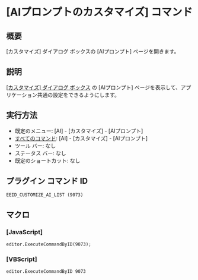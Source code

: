# \[AIプロンプトのカスタマイズ\] コマンド

## 概要

\[カスタマイズ\] ダイアログ ボックスの \[AIプロンプト\] ページを開きます。

## 説明

[\[カスタマイズ\] ダイアログ ボックス](../../dlg/customize/index) の \[AIプロンプト\] ページを表示して、アプリケーション共通の設定をできるようにします。

## 実行方法

- 既定のメニュー: \[AI\] \- \[カスタマイズ\] \- \[AIプロンプト\]
- [すべてのコマンド](../../glossary/allcommands): \[AI\] \- \[カスタマイズ\] \- \[AIプロンプト\]
- ツール バー: なし
- ステータス バー: なし
- 既定のショートカット: なし

## プラグイン コマンド ID

```
EEID_CUSTOMIZE_AI_LIST (9073)
```

## マクロ

### \[JavaScript\]

```
editor.ExecuteCommandByID(9073);
```

### \[VBScript\]

```
editor.ExecuteCommandByID 9073
```
